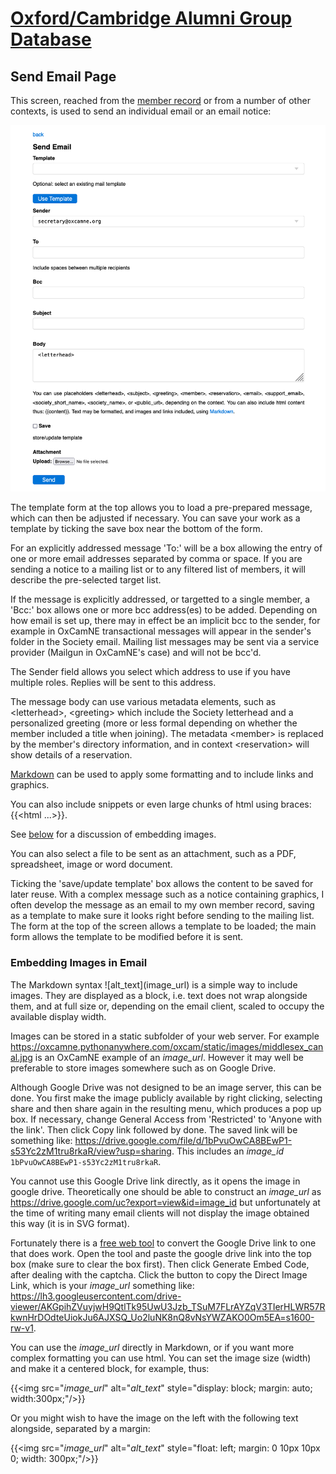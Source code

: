 # [Oxford/Cambridge Alumni Group Database](index.md)

## Send Email Page

This screen, reached from the [member record](./member_record.md) or from a number of other contexts, is used to send an individual email or an email notice:

![send_email](images/send_email.png)

The template form at the top allows you to load a pre-prepared message, which can then be adjusted if necessary. You can save your work as a template by ticking the save box near the bottom of the form.

For an explicitly addressed message 'To:' will be a box allowing the entry of one or more email addresses separated by comma or space. If you are sending a notice to a mailing list or to any filtered list of members, it will describe the pre-selected target list.

If the message is explicitly addressed, or targetted to a single member, a 'Bcc:' box allows one or more bcc address(es) to be added. Depending on how email is set up, there may in effect be an implicit bcc to the sender, for example in OxCamNE transactional messages will appear in the sender's folder in the Society email. Mailing list messages may be sent via a service provider (Mailgun in OxCamNE's case) and will not be bcc'd.

The Sender field allows you select which address to use if you have multiple roles. Replies will be sent to this address.

The message body can use various metadata elements, such as \<letterhead>,  \<greeting> which include the Society letterhead and a personalized greeting (more or less formal depending on whether the member included a title when joining).  The metadata \<member> is replaced by the member's directory information, and in context \<reservation> will show details of a reservation.

[Markdown](https://www.markdownguide.org/basic-syntax/) can  be used to apply some formatting and to include links and graphics.

You can also include snippets or even large chunks of html using braces: \{\{<html ...>}}.

See [below](send_email.md#embedding-images-in-email) for a discussion of embedding images.

You can also select a file to be sent as an attachment, such as a PDF, spreadsheet, image or word document.

Ticking the 'save/update template' box allows the content to be saved for later reuse. With a complex message such as a notice containing graphics, I often develop the message as an email to my own member record, saving as a template to make sure it looks right before sending to the mailing list. The form at the top of the screen allows a template to be loaded; the main form allows the template to be modified before it is sent.

### Embedding Images in Email

The Markdown syntax \!\[alt_text](image_url) is a simple way to include images. They are displayed as a block, i.e. text does not wrap alongside them, and at full size or, depending on the email client, scaled to occupy the available display width.

Images can be stored in a static subfolder of your web server. For example <https://oxcamne.pythonanywhere.com/oxcam/static/images/middlesex_canal.jpg> is an OxCamNE example of an *image_url*. However it may well be preferable to store images somewhere such as on Google Drive.

Although Google Drive was not designed to be an image server, this can be done. You first make the image publicly available by right clicking, selecting share and then share again in the resulting menu, which produces a pop up box. If necessary, change General Access from 'Restricted' to 'Anyone with the link'. Then click Copy link followed by done. The saved link will be something like: <https://drive.google.com/file/d/1bPvuOwCA8BEwP1-s53Yc2zM1tru8rkaR/view?usp=sharing>. This includes an *image_id* `1bPvuOwCA8BEwP1-s53Yc2zM1tru8rkaR`.

You cannot use this Google Drive link directly, as it opens the image in google drive. Theoretically one should be able to construct an *image_url* as <https://drive.google.com/uc?export=view&id=image_id> but unfortunately at the time of writing many email clients will not display the image obtained this way (it is in SVG format).

Fortunately there is a [free web tool](https://www.labnol.org/embed/google/drive/) to convert the Google Drive link to one that does work. Open the tool and paste the google drive link into the top box (make sure to clear the box first). Then click Generate Embed Code, after dealing with the captcha. Click the button to copy the Direct Image Link, which is your *image_url* something like: <https://lh3.googleusercontent.com/drive-viewer/AKGpihZVuyjwH9QtlTk95UwU3Jzb_TSuM7FLrAYZqV3TIerHLWR57RkwnHrDOdteUiokJu6AJXSQ_Uo2luNK8nQ8vNsYWZAKO0Om5EA=s1600-rw-v1>.

You can use the *image_url* directly in Markdown, or if you want more complex formatting you can use html. You can set the image size (width) and make it a centered block, for example, thus:

\{\{\<img src="*image_url*" alt="*alt_text*" style="display: block; margin: auto; width:300px;"/>}}

Or you might wish to have the image on the left with the following text alongside, separated by a margin:

\{\{\<img src="*image_url*" alt="*alt_text*" style="float: left; margin: 0 10px 10px 0; width: 300px;"/>}}

